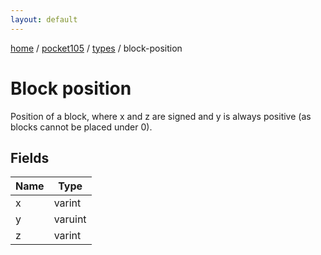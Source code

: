 ```yaml
---
layout: default
---
```


[home](/)  /  [pocket105](/protocol/pocket105)  /  [types](/protocol/pocket105/types)  /  block-position

# Block position

Position of a block, where x and z are signed and y is always positive (as blocks cannot be placed under 0).

## Fields

Name | Type
---|---
x | varint
y | varuint
z | varint
